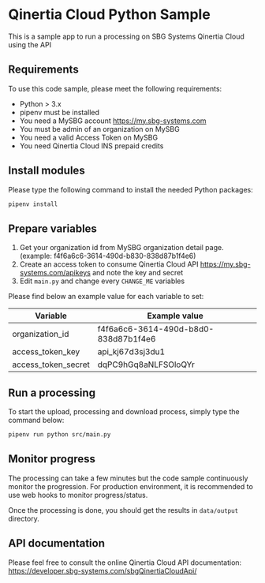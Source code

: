 # Qinertia Cloud Python Sample

This is a sample app to run a processing on SBG Systems Qinertia Cloud using the API

## Requirements

To use this code sample, please meet the following requirements:
- Python > 3.x
- pipenv must be installed
- You need a MySBG account https://my.sbg-systems.com
- You must be admin of an organization on MySBG
- You need a valid Access Token on MySBG
- You need Qinertia Cloud INS prepaid credits

## Install modules

Please type the following command to install the needed Python packages:

```bash
pipenv install
```

## Prepare variables

1. Get your organization id from MySBG organization detail page. (example: f4f6a6c6-3614-490d-b830-838d87b1f4e6)
2. Create an access token to consume Qinertia Cloud API https://my.sbg-systems.com/apikeys and note the key and secret
3. Edit `main.py` and change every `CHANGE_ME` variables

Please find below an example value for each variable to set:

| Variable             | Example value                        |
| -------------------- | ------------------------------------ |
| organization_id      | f4f6a6c6-3614-490d-b8d0-838d87b1f4e6 |
| access_token_key     | api_kj67d3sj3du1                     |
| access_token_secret  | dqPC9hGq8aNLFSOloQYr                 |

## Run a processing

To start the upload, processing and download process, simply type the command below:

```bash
pipenv run python src/main.py
```

## Monitor progress

The processing can take a few minutes but the code sample continuously monitor the progression.
For production environment, it is recommended to use web hooks to monitor progress/status.

Once the processing is done, you should get the results in `data/output` directory.

## API documentation

Please feel free to consult the online Qinertia Cloud API documentation: https://developer.sbg-systems.com/sbgQinertiaCloudApi/
